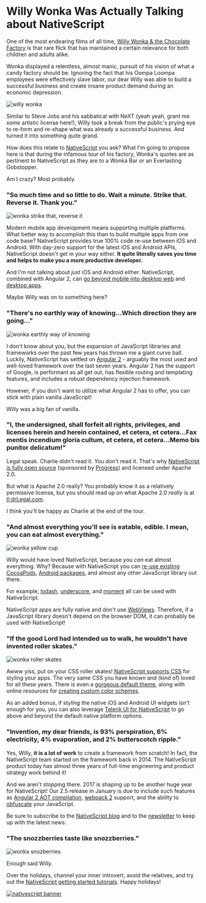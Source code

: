# Willy Wonka Was Actually Talking about NativeScript

One of the most endearing films of all time, [Willy Wonka & the Chocolate Factory](https://www.rottentomatoes.com/m/willy_wonka_and_the_chocolate_factory) is that rare flick that has maintained a certain relevance for both children and adults alike.

Wonka displayed a relentless, almost manic, pursuit of his vision of what a candy factory should be. Ignoring the fact that his Oompa Loompa employees were effectively slave labor, our dear Willy was able to build a successful business and create insane product demand during an economic depression.

![willy wonka](wonka-header.jpg)

Similar to Steve Jobs and his sabbatical with NeXT (yeah yeah, grant me *some* artistic license here!), Willy took a break from the public's prying eye to re-form and re-shape what was already a successful business. And turned it into something quite grand.

How does this relate to [NativeScript](https://www.nativescript.org/) you ask? What I'm going to propose here is that during the infamous tour of his factory, Wonka's quotes are as pertinent to NativeScript as they are to a Wonka Bar or an Everlasting Gobstopper.

Am I crazy? Most probably.

### "So much time and so little to do. Wait a minute. Strike that. Reverse it. Thank you."

![wonka strike that, reverse it](wonka-strike-that.gif)

Modern mobile app development means supporting multiple platforms. What better way to accomplish this than to build multiple apps from one code base? NativeScript provides true 100% code re-use between iOS and Android. With day-zero support for the latest iOS and Android APIs, NativeScript doesn't get in your way either. **It quite literally saves you time and helps to make you a more productive developer.**

And I'm not talking about *just* iOS and Android either. NativeScript, combined with Angular 2, can [go beyond mobile into desktop web](http://angularjs.blogspot.bg/2016/03/code-reuse-in-angular-2-native-mobile.html) and [desktop apps](https://github.com/NathanWalker/angular-seed-advanced).

Maybe Willy was on to something here?

### "There's no earthly way of knowing...Which direction they are going..."

![wonka earthly way of knowing](wonka-earthly-way.jpg)

I don't know about you, but the expansion of JavaScript libraries and frameworks over the past few years has thrown me a giant curve ball. Luckily, NativeScript has settled on [Angular 2](https://angular.io/) - arguably the most used and well-loved framework over the last seven years. Angular 2 has the support of Google, is performant as all get out, has flexible routing and templating features, and includes a robust dependency injection framework.

However, if you don't want to utilize what Angular 2 has to offer, you can stick with plain vanilla JavaScript!

Willy was a big fan of vanilla.

### "I, the undersigned, shall forfeit all rights, privileges, and licenses herein and herein contained, et cetera, et cetera...Fax mentis incendium gloria cultum, et cetera, et cetera...Memo bis punitor delicatum!"

Legal speak. Charlie didn't read it. You don't read it. That's why [NativeScript is fully open source](https://github.com/NativeScript/NativeScript) (sponsored by [Progress](https://www.progress.com/)) and licensed under Apache 2.0.

But what is Apache 2.0 really? You probably know it as a relatively permissive license, but you should read up on what Apache 2.0 *really* is at [tl;drLegal.com](https://tldrlegal.com/license/apache-license-2.0-(apache-2.0)).

I think you'll be happy as Charlie at the end of the tour.

### "And almost everything you'll see is eatable, edible. I mean, you can eat almost everything."

![wonka yellow cup](wonka-cup.jpg)

Willy would have loved NativeScript, because you *can* eat almost everything. Why? Because with NativeScript you can [re-use existing CocoaPods](https://docs.nativescript.org/plugins/cocoapods), [Android packages](https://www.nativescript.org/blog/plugins-and-jars), and almost any other JavaScript library out there.

For example, [lodash](https://www.npmjs.com/package/lodash), [underscore](https://www.npmjs.com/package/underscore), and [moment](https://www.npmjs.com/package/moment) all can be used with NativeScript.

NativeScript apps are fully native and don't use [WebViews](http://developer.telerik.com/featured/what-is-a-webview/). Therefore, if a JavaScript library doesn't depend on the browser DOM, it can probably be used with NativeScript!

### "If the good Lord had intended us to walk, he wouldn't have invented roller skates."

![wonka roller skates](wonka-roller-skates.jpg)

Awww yiss, put on your CSS roller skates! [NativeScript supports CSS](https://docs.nativescript.org/ui/styling) for styling your apps. The very same CSS you have known and (kind of) loved for all these years. There is even a [gorgeous default theme](https://docs.nativescript.org/ui/theme), along with online resources for [creating custom color schemes](http://nativescriptthemebuilder.com/).

As an added bonus, if styling the native iOS and Android UI widgets isn't enough for you, you can also leverage [Telerik UI for NativeScript](http://www.telerik.com/nativescript-ui) to go above and beyond the default native platform options.

### "Invention, my dear friends, is 93% perspiration, 6% electricity, 4% evaporation, and 2% butterscotch ripple."

Yes, Willy, **it is a lot of work** to create a framework from scratch! In fact, the NativeScript team started on the framework back in 2014. The NativeScript product today has almost three years of full-time engineering and product strategy work behind it!

And we aren't stopping there. 2017 is shaping up to be another huge year for NativeScript! Our 2.5 release in January is due to include such features as [Angular 2 AOT compilation](https://angular.io/docs/ts/latest/cookbook/aot-compiler.html), [webpack 2](https://webpack.github.io/) support, and the ability to [obfuscate](https://github.com/mishoo/UglifyJS) your JavaScript.

Be sure to subscribe to the [NativeScript blog](https://www.nativescript.org/blog) and to the [newsletter](https://www.nativescript.org/) to keep up with the latest news.

### "The snozzberries taste like snozzberries."

![wonka snozberries](wonka-snozberries.jpg)

Enough said Willy.

Over the holidays, channel your inner introvert, avoid the relatives, and try out the [NativeScript getting started tutorials](http://docs.nativescript.org/angular/start/introduction.html). Happy holidays!

[![nativescript banner](nativescript-banner.jpeg)](https://www.nativescript.org/)
